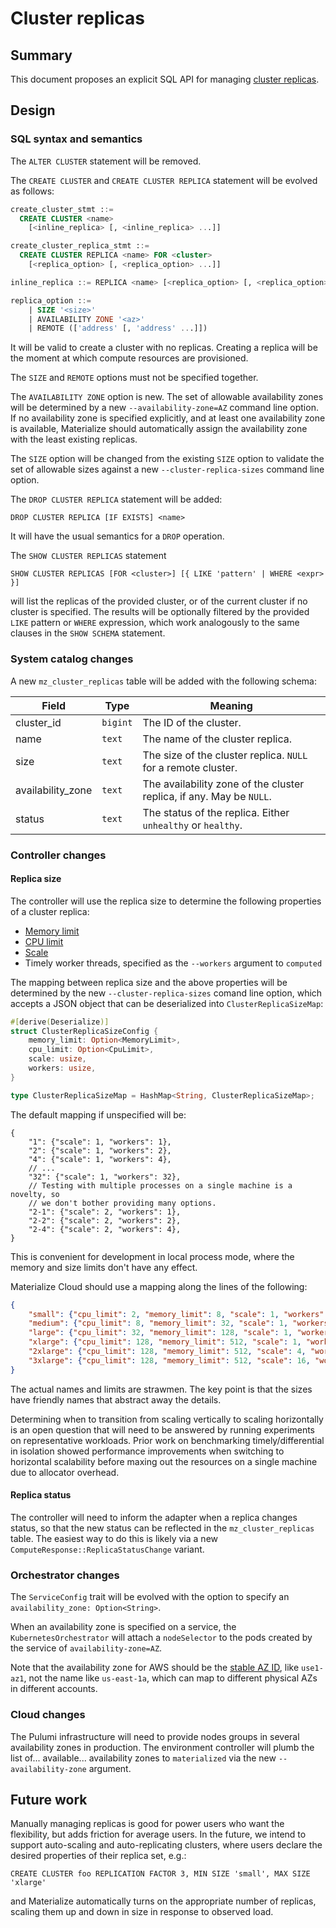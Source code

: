 # Cluster replicas

## Summary

This document proposes an explicit SQL API for managing
[cluster replicas](../platform/ux.md#cluster-replica).

## Design

### SQL syntax and semantics

The `ALTER CLUSTER` statement will be removed.

The `CREATE CLUSTER` and `CREATE CLUSTER REPLICA` statement will be evolved as
follows:

```sql
create_cluster_stmt ::=
  CREATE CLUSTER <name>
    [<inline_replica> [, <inline_replica> ...]]

create_cluster_replica_stmt ::=
  CREATE CLUSTER REPLICA <name> FOR <cluster>
    [<replica_option> [, <replica_option> ...]]

inline_replica ::= REPLICA <name> [<replica_option> [, <replica_option> ...]]

replica_option ::=
    | SIZE '<size>'
    | AVAILABILITY ZONE '<az>'
    | REMOTE (['address' [, 'address' ...]])
```

It will be valid to create a cluster with no replicas. Creating a replica will
be the moment at which compute resources are provisioned.

The `SIZE` and `REMOTE` options must not be specified together.

The `AVAILABILITY ZONE` option is new. The set of allowable availability zones
will be determined by a new `--availability-zone=AZ` command line option.
If no availability zone is specified explicitly, and at least one availability
zone is available, Materialize should automatically assign the availability
zone with the least existing replicas.

The `SIZE` option will be changed from the existing `SIZE` option to validate
the set of allowable sizes against a new `--cluster-replica-sizes`
command line option.

The `DROP CLUSTER REPLICA` statement will be added:

```
DROP CLUSTER REPLICA [IF EXISTS] <name>
```

It will have the usual semantics for a `DROP` operation.

The `SHOW CLUSTER REPLICAS` statement

```
SHOW CLUSTER REPLICAS [FOR <cluster>] [{ LIKE 'pattern' | WHERE <expr> }]
```

will list the replicas of the provided cluster, or of the current cluster if no
cluster is specified. The results will be optionally filtered by the provided
`LIKE` pattern or `WHERE` expression, which work analogously to the same clauses
in the `SHOW SCHEMA` statement.

### System catalog changes

A new `mz_cluster_replicas` table will be added with the following schema:

Field             | Type      | Meaning
------------------|-----------|--------
cluster_id        | `bigint`  | The ID of the cluster.
name              | `text`    | The name of the cluster replica.
size              | `text`    | The size of the cluster replica. `NULL` for a remote cluster.
availability_zone | `text`    | The availability zone of the cluster replica, if any. May be `NULL`.
status            | `text`    | The status of the replica. Either `unhealthy` or `healthy`.

### Controller changes

#### Replica size

The controller will use the replica size to determine the following properties
of a cluster replica:

  * [Memory limit](https://dev.materialize.com/api/rust/mz_orchestrator/struct.ServiceConfig.html#structfield.memory_limit)
  * [CPU limit](https://dev.materialize.com/api/rust/mz_orchestrator/struct.ServiceConfig.html#structfield.cpu_limit)
  * [Scale](https://dev.materialize.com/api/rust/mz_orchestrator/struct.ServiceConfig.html#structfield.scale)
  * Timely worker threads, specified as the `--workers` argument to `computed`

The mapping between replica size and the above properties will be
determined by the new `--cluster-replica-sizes` comand line option, which
accepts a JSON object that can be deserialized into `ClusterReplicaSizeMap`:

```rust
#[derive(Deserialize)]
struct ClusterReplicaSizeConfig {
    memory_limit: Option<MemoryLimit>,
    cpu_limit: Option<CpuLimit>,
    scale: usize,
    workers: usize,
}

type ClusterReplicaSizeMap = HashMap<String, ClusterReplicaSizeMap>;
```

The default mapping if unspecified will be:

```jsonc
{
    "1": {"scale": 1, "workers": 1},
    "2": {"scale": 1, "workers": 2},
    "4": {"scale": 1, "workers": 4},
    // ...
    "32": {"scale": 1, "workers": 32},
    // Testing with multiple processes on a single machine is a novelty, so
    // we don't bother providing many options.
    "2-1": {"scale": 2, "workers": 1},
    "2-2": {"scale": 2, "workers": 2},
    "2-4": {"scale": 2, "workers": 4},
}
```

This is convenient for development in local process mode, where the memory and
size limits don't have any effect.

Materialize Cloud should use a mapping along the lines of the following:

```json
{
    "small": {"cpu_limit": 2, "memory_limit": 8, "scale": 1, "workers": 1},
    "medium": {"cpu_limit": 8, "memory_limit": 32, "scale": 1, "workers": 4},
    "large": {"cpu_limit": 32, "memory_limit": 128, "scale": 1, "workers": 16},
    "xlarge": {"cpu_limit": 128, "memory_limit": 512, "scale": 1, "workers": 64},
    "2xlarge": {"cpu_limit": 128, "memory_limit": 512, "scale": 4, "workers": 64},
    "3xlarge": {"cpu_limit": 128, "memory_limit": 512, "scale": 16, "workers": 64},
}
```

The actual names and limits are strawmen. The key point is that the sizes have
friendly names that abstract away the details.

Determining when to transition from scaling vertically to scaling horizontally
is an open question that will need to be answered by running experiments on
representative workloads. Prior work on benchmarking timely/differential in
isolation showed performance improvements when switching to horizontal
scalability before maxing out the resources on a single machine due to
allocator overhead.

#### Replica status

The controller will need to inform the adapter when a replica changes status, so
that the new status can be reflected in the `mz_cluster_replicas` table. The
easiest way to do this is likely via a new
`ComputeResponse::ReplicaStatusChange` variant.

### Orchestrator changes

The `ServiceConfig` trait will be evolved with the option to specify an
`availability_zone: Option<String>`.

When an availability zone is specified on a service, the
`KubernetesOrchestrator` will attach a `nodeSelector` to the pods created by the
service of `availability-zone=AZ`.

Note that the availability zone for AWS should be the
[stable AZ ID](https://docs.aws.amazon.com/ram/latest/userguide/working-with-az-ids.html),
like `use1-az1`, not the name like `us-east-1a`, which can map to different
physical AZs in different accounts.

### Cloud changes

The Pulumi infrastructure will need to provide nodes groups in several
availability zones in production. The environment controller will plumb
the list of... available... availability zones to `materialized` via the
new `--availability-zone` argument.

## Future work

Manually managing replicas is good for power users who want the flexibility, but
adds friction for average users. In the future, we intend to support
auto-scaling and auto-replicating clusters, where users declare the desired
properties of their replica set, e.g.:

```
CREATE CLUSTER foo REPLICATION FACTOR 3, MIN SIZE 'small', MAX SIZE 'xlarge'
```

and Materialize automatically turns on the appropriate number of replicas,
scaling them up and down in size in response to observed load.
